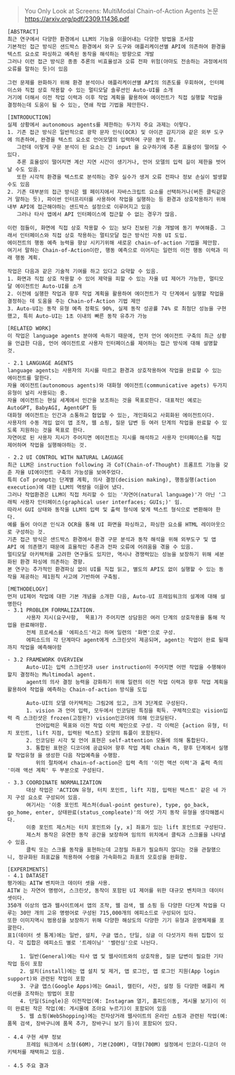   > You Only Look at Screens: MultiModal Chain-of-Action Agents 논문
https://arxiv.org/pdf/2309.11436.pdf
  
	[ABSTRACT]
    최근 연구에서 다양한 환경에서 LLM의 기능을 이끌어내는 다양한 방법을 조사함
	기본적인 접근 방식은 샌드박스 환경에서 외구 도구와 애플리케이션별 API에 의존하여 환경을 텍스트 요소로 파싱하고 예측된 동작을 해석하는 방향으로 개발
	그러나 이런 접근 방식은 종종 추론의 비효율성과 오류 전파 위험(아마도 전송하는 과정에서의 오류를 말하는 듯)이 있음
	
	그런 문제를 완화하기 위해 환경 분석이나 애플리케이션별 API의 의존도를 우회하여, 인터페이스와 직접 상호 작용할 수 있는 멀티모달 솔루션인 Auto-UI를 소개
	거기에 더해서 이전 작업 이력과 이후 작업 계획을 활용하여 에이전트가 직접 실행할 작업을 결정하는데 도움이 될 수 있는, 연쇄 작업 기법을 제안한다.
	
	[INTRODUCTION]
	실제 상황에서 autonomous agents를 제한하는 두가지 주요 과제는 이렇다.
	1. 기존 접근 방식은 일반적으로 광학 문자 인식(OCR) 및 아이콘 감지기와 같은 외부 도구에 의존하여, 완경을 텍스트 요소로 언어모델의 입력하여 구문 분석 함.
	   그런데 이렇게 구문 분석이 된 요소는 긴 input 을 요구하기에 추론 효율성이 떨어질 수 있다.
	   추론 효율성이 떨어지면 계산 지연 시간이 생기거나, 언어 모델의 입력 길이 제한을 벗어날 수도 있음.
	   또한 시각적 환경을 텍스트로 분석하는 경우 실수가 생겨 오류 전파나 정보 손실이 발생할 수도 있음
	2. 기존 대부분의 접근 방식은 웹 페이지에서 자바스크립트 요소를 선택하거나(버튼 클릭같은거 말하는 듯), 파이썬 인터프리터를 사용하여 작업을 실행하는 등 환경과 상호작용하기 위해 내부 API에 접근해야하는 샌드박스 설정으로 이루어지고 있음
	   그러나 타사 앱에서 API 인터페이스에 접근할 수 없는 경우가 많음.
	   
	이런 점들이, 화면에 직접 상호 작용할 수 있는 보다 진보된 기술 개발에 동기 부여해줌. 그래서 인터페이스와 직접 상호 작용하는 멀티모달 접근 방식인 자동 UI 도입.
	에이전트의 행동 예측 능력을 향상 시키기위해 새로운 chain-of-action 기법을 제안함.
	여기서 말하는 Chain-of-Action이란, 행동 예측으로 이어지는 일련의 이전 행동 이력과 미래 행동 계획.
	
	작업은 다음과 같은 기술적 기여를 하고 있다고 요약할 수 있음.
	1. 화면과 직접 상호 작용할 수 있어 제약을 피할 수 있는 자율 UI 제어가 가능한, 멀티모달 에이전트인 Auto-UI를 소개
	2. 이전에 실행한 작업과 향후 작업 계획을 활용하여 에이전트가 각 단계에서 실행할 작업을 결정하는 데 도움을 주는 Chain-of-Action 기법 제안
	3. Auto-UI는 동작 유형 예측 정확도 90%, 실제 동작 성공률 74% 로 최첨단 성능을 구현했고, 특히 Auto-UI는 1초 이내의 빠른 동작 유추가 가능
	
	[RELATED WORK]
	이 작업은 language agents 분야에 속하기 때문에, 먼저 언어 에이전트 구축의 최근 상황을 언급한 다음, 언어 에이전트로 사용자 인터페이스를 제어하는 접근 방식에 대해 설명할 것.

	- 2.1 LANGUAGE AGENTS
	language agents는 사용자의 지시를 따르고 환경과 상호작용하여 작업을 완료할 수 있는 에이전트를 말한다.
	자율 에이전트(autonomous agents)와 대화형 에이전트(communicative agets) 두가지 유형이 널리 사용되는 중.
	자율 에이전트는 현실 세계에서 인간을 보조하는 것을 목표로한다. 대표적인 예로는 AutoGPT, BabyAGI, AgentGPT 등
	대화형 에이전트는 인간과 소통하고 협업할 수 있는, 개인화되고 사회화된 에이전트이다.
	사용자의 수동 개입 없이 앱 조작, 웹 쇼핑, 질문 답변 등 여러 단계의 작업을 완료할 수 있도록 지원하는 것을 목표로 한다.
	자연어로 된 사용자 지시가 주어지면 에이전트는 지시를 해석하고 사용자 인터페이스를 직접 제어하며 작업을 실행해야하는 것.
	
	- 2.2 UI CONTROL WITH NATURAL LAGUAGE
	최근 LLM은 instruction following 과 CoT(Chain-of-Thought) 프롬프트 기능을 갖춘 자율 UI에이전트 구축의 가능성을 보여주었다.
	특히 CoT prompt는 단계별 계획, 의사 결정(decision making), 행동실행(action execution)에 대한 LLM의 역량을 이끌어 냈다.
	그러나 작업환경은 LLM이 직접 처리할 수 있는 '자연어(natural language)'가 아닌 '그래픽 사용자 인터페이스(graphical user interfaces; GUIs;)' 임.
	따라서 GUI 상태와 동작을 LLM의 입력 및 출력 형식에 맞게 텍스트 형식으로 변환해야 한다.
	예를 들어 아이콘 인식과 OCR을 통해 UI 화면을 파싱하고, 파싱한 요소를 HTML 레이아웃으로 구성하는 것.
	기존 접근 방식은 샌드박스 환경에서 환경 구문 분석과 동작 해석을 위해 외부도구 및 앱 API 에 의존했기 때문에 효율적인 추론과 전파 오류에 어려움을 겪을 수 있음.
	멀티모달 아키텍처를 고려한 연구들도 있지만, 역시나 경쟁력있는 성능을 보장하기 위해 세분화된 환경 파싱에 의존하는 경향.
	본 연구는 추가적인 환경파싱 없이 UI를 직접 읽고, 별도의 API도 없이 실행할 수 있는 동작을 제공하는 제1원칙 사고에 기반하여 구축됨.
	
	[METHODELOGY]
	먼저 UI제어 작업에 대한 기본 개념을 소개한 다음, Auto-UI 프레임워크의 설계에 대해 설명한다
	- 3.1 PROBLEM FORMALIZATION.
		  사용자 지시(요구사항,  목표)가 주어지면 상담원은 여러 단계의 상호작용을 통해 작업을 완료해야함.
		  전체 프로세스를 '에피소드'라고 하며 일련의 '화면'으로 구성.
		  에피소드의 각 단계마다 agent에게 스크린샷이 제공되며, agent는 작업이 완료 될때까지 작업을 예측해야함
		  
	- 3.2 FRAMEWORK OVERVIEW
		  Auto-UI는 입력 스크린샷과 user instruction이 주어지면 어떤 작업을 수행해야할지 결정하는 Multimodal agent.
		  agent의 의사 결정 능력을 강화하기 위해 일련의 이전 작업 이력과 향후 작업 계획을 활용하여 작업을 예측하는 Chain-of-action 방식을 도입
		  
		  Auto-UI의 모델 아키텍처는 그림2에 있고, 크게 3단계로 구성된다.
		  1. vision 과 언어 입력, 모두에서 인코딩된 특징을 획득. 구체적으로는 vision입력 즉 스크린샷은 frozen(고정된?) vision인코더에 의해 인코딩된다.
		     언어입력은 목표와 이전 작업 이력 체인으로 구성. 각 이력은 {action 유형, 터치 포인트, lift 지점, 입력된 텍스트} 모양의 튜플이 포함된다.
		  2. 인코딩된 시각 및 언어 표현은 self-attention 모듈에 의해 통합된다.
		  3. 통합된 표현은 디코더에 공급되어 향후 작업 계획 chain 즉, 향후 단계에서 실행할 작업유형 을 생성한 다음 작업예측을 수행함.
		     위의 절차에서 chain-of-action은 입력 측의 '이전 액션 이력'과 출력 측의 '미래 액션 계획' 두 부분으로 구성된다.
	
	- 3.3 COORDINATE NORMALIZATION
		  대상 작업은 'ACTION 유형, 터치 포인트, lift 지점, 입력된 텍스트' 같은 네 가지 구성 요소로 구성되어 있음.
		  여기서는 '이중 포인트 제스처(dual-point gesture), type, go_back, go_home, enter, 상태완료(status_compleate)'의 여섯 가지 동작 유형을 생각해봅시다.
		  이중 포인트 제스처는 터치 포인트와 [y, x] 좌표가 있는 lift 포인트로 구성된다.
		  제스처 동작은 유연한 동작 공간을 보장하며 임의의 위치에서 클릭과 스크롤을 나타낼 수 있음.
		  클릭 또는 스크롤 동작을 표현하는데 고정밀 좌표가 필요하지 않다는 것을 관찰했으니, 정규화된 좌표값을 적용하여 수렴을 가속화하고 좌표의 모호성을 완화함.
		  
	[EXPERIMENTS]
	- 4.1 DATASET
	평가에는 AITW 벤치마크 데이터 셋을 사용.
	AITW 는 자연어 명령어, 스크린샷, 동작이 포함된 UI 제어를 위한 대규모 벤치마크 데이터 셋이다.
	350개 이상의 앱과 웹사이트에서 앱의 조작, 웹 검색, 웹 소핑 등 다양한 다단계 작업을 다루는 30만 개의 고유 명령어로 구성된 715,000개의 에피소드로 구성되어 있다.
	또한 이미지역시 범용성을 보장하기 위해 다양한 해상도의 다양한 기기 유형과 운영체제를 포괄한다.
	표1(데이터 셋 통계)에는 일반, 설치, 구글 앱스, 단일, 싱글 이 다섯가지 하위 집합이 있다. 각 집합은 에피소드 별로 '트레이닝' '밸런싱'으로 나뉜다.
	
		1. 일반(General)에는 타사 앱 및 웹사이트와의 상호작용, 질문 답변이 필요한 기타 작업 등이 포함
		2. 설치(install)에는 앱 설치 및 제거, 앱 로그인, 앱 로그인 지원(App login support)와 관련된 작업이 포함
		3. 구글 앱스(Google Apps)에는 Gmail, 캘린더, 사진, 설정 등 다양한 애플리 케이션을 조작하는 방법이 포함
		4. 단일(Single)은 이전작업(예: Instagram 열기, 홈피드이동, 게시물 보기)이 이미 완료된 작은 작업(예: 게시물에 조아요 누르기)이 포함되어 있음
		5. 웹 쇼핑(WebShopping)에는 전자상거래 웹사이트의 온라인 쇼핑과 관련된 작업(예: 품목 검색, 장바구니에 품목 추가, 장바구니 보기 등)이 포함되어 있다.
	
	- 4.4 구현 세부 정보
	      프레임 워크에서 소형(60M), 기본(200M), 대형(700M) 설정에서 인코더-디코더 아키텍처를 채택하고 있음.
	
	- 4.5 주요 결과
